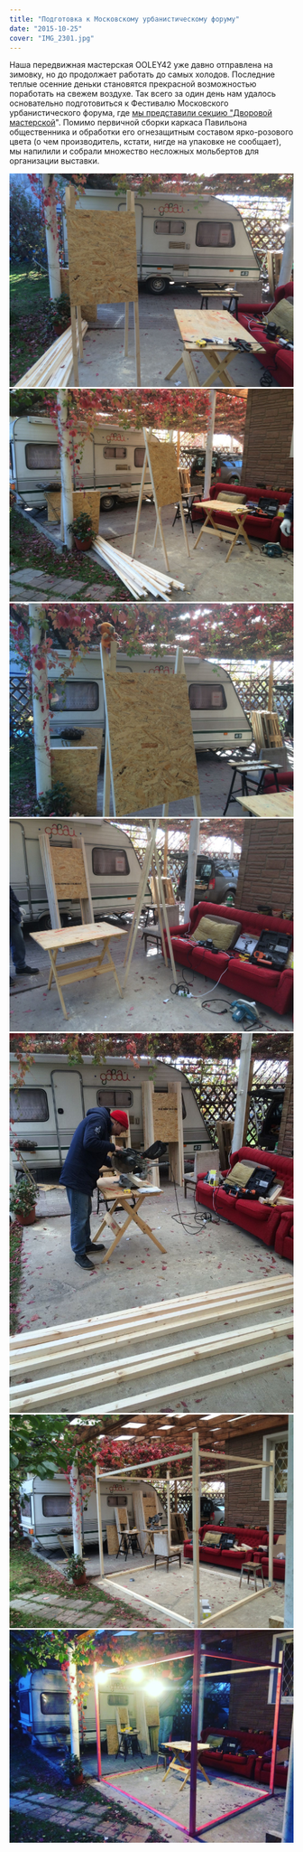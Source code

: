 ```yaml
---
title: "Подготовка к Московскому урбанистическому форуму"
date: "2015-10-25"
cover: "IMG_2301.jpg"
---
```


Наша передвижная мастерская OOLEY42 уже давно отправлена на зимовку, но до продолжает работать до самых холодов. Последние теплые осенние деньки становятся прекрасной возможностью поработать на свежем воздухе. Так всего за один день нам удалось основательно подготовиться к Фестивалю Московского урбанистического форума, где [мы представили секцию "Дворовой мастерской](/practice/ooley42/city-workshop/)". Помимо первичной сборки каркаса Павильона общественника и обработки его огнезащитным составом ярко-розового цвета (о чем производитель, кстати, нигде на упаковке не сообщает), мы напилили и собрали множество несложных мольбертов для организации выставки.

![](./images/IMG_2304.jpg)
![](./images/IMG_2305.jpg)
![](./images/IMG_2307.jpg)
![](./images/IMG_2311.jpg)
![](./images/IMG_2313.jpg)
![](./images/IMG_2315.jpg)
![](./images/IMG_2319.jpg)
